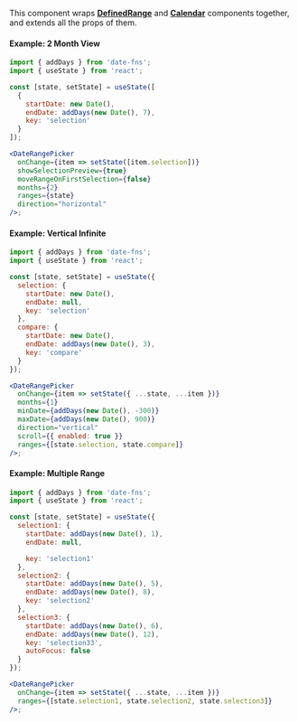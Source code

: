 This component wraps **[DefinedRange](#definedrange)** and **[Calendar](#calendar)** components together, and extends all the props of them.

#### Example: 2 Month View

```jsx inside Markdown
import { addDays } from 'date-fns';
import { useState } from 'react';

const [state, setState] = useState([
  {
    startDate: new Date(),
    endDate: addDays(new Date(), 7),
    key: 'selection'
  }
]);

<DateRangePicker
  onChange={item => setState([item.selection])}
  showSelectionPreview={true}
  moveRangeOnFirstSelection={false}
  months={2}
  ranges={state}
  direction="horizontal"
/>;
```

#### Example: Vertical Infinite

```jsx inside Markdown
import { addDays } from 'date-fns';
import { useState } from 'react';

const [state, setState] = useState({
  selection: {
    startDate: new Date(),
    endDate: null,
    key: 'selection'
  },
  compare: {
    startDate: new Date(),
    endDate: addDays(new Date(), 3),
    key: 'compare'
  }
});

<DateRangePicker
  onChange={item => setState({ ...state, ...item })}
  months={1}
  minDate={addDays(new Date(), -300)}
  maxDate={addDays(new Date(), 900)}
  direction="vertical"
  scroll={{ enabled: true }}
  ranges={[state.selection, state.compare]}
/>;
```

#### Example: Multiple Range

```jsx inside Markdown
import { addDays } from 'date-fns';
import { useState } from 'react';

const [state, setState] = useState({
  selection1: {
    startDate: addDays(new Date(), 1),
    endDate: null,

    key: 'selection1'
  },
  selection2: {
    startDate: addDays(new Date(), 5),
    endDate: addDays(new Date(), 8),
    key: 'selection2'
  },
  selection3: {
    startDate: addDays(new Date(), 6),
    endDate: addDays(new Date(), 12),
    key: 'selection33',
    autoFocus: false
  }
});

<DateRangePicker
  onChange={item => setState({ ...state, ...item })}
  ranges={[state.selection1, state.selection2, state.selection3]}
/>;
```
